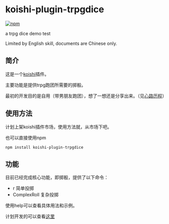 # koishi-plugin-trpgdice

[![npm](https://img.shields.io/npm/v/koishi-plugin-trpgdice?style=flat-square)](https://www.npmjs.com/package/koishi-plugin-trpgdice)

a trpg dice demo test

Limited by English skill, documents are Chinese only.

## 简介

这是一个[koishi](https://github.com/koishijs/koishi)插件。

主要功能是提供trpg跑团所需要的掷骰。

最初的开发目的是自用（带男朋友跑团），想了一想还是分享出来。（见[心路历程](%E5%BF%83%E8%B7%AF%E5%8E%86%E7%A8%8B.md)）

## 使用方法

计划上架koishi插件市场，使用方法就，从市场下吧。

也可以直接使用npm

```
npm install koishi-plugin-trpgdice
```

## 功能

目前已经完成核心功能，即掷骰，提供了以下命令：

- r 简单投掷
- ComplexRoll 复杂投掷

使用help可以查看具体用法和示例。

计划开发的可以查看[这里](指令.md)











